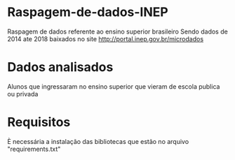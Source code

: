 # Raspagem-de-dados-INEP
Raspagem de dados referente ao ensino superior brasileiro
Sendo dados de 2014 ate 2018 baixados no site http://portal.inep.gov.br/microdados
# Dados analisados
Alunos que ingressaram no ensino superior que vieram de escola publica ou privada
# Requisitos
È necessária a instalação das bibliotecas que estão no arquivo "requirements.txt"

